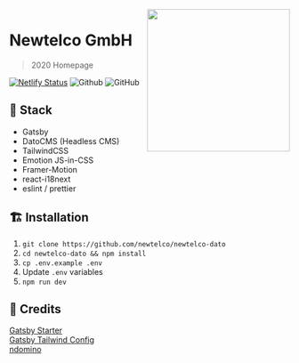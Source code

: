 <img align="right" src="https://imgur.com/ham4LFb.png" height="256" />

# Newtelco GmbH

> 2020 Homepage

[![Netlify Status](https://api.netlify.com/api/v1/badges/d316877a-7bbc-441f-9e38-00eff63fea8f/deploy-status)](https://app.netlify.com/sites/gatsby-dato/deploys)
![Github](https://img.shields.io/github/last-commit/newtelco/newtelco-dato)
![GitHub](https://img.shields.io/github/license/newtelco/newtelco-dato)

## 🥞 Stack
- Gatsby 
- DatoCMS (Headless CMS)
- TailwindCSS
- Emotion JS-in-CSS
- Framer-Motion
- react-i18next
- eslint / prettier

## 🏗️ Installation
1. `git clone https://github.com/newtelco/newtelco-dato`
2. `cd newtelco-dato && npm install`
3. `cp .env.example .env`
4. Update `.env` variables
5. `npm run dev`

## 🙏 Credits 

[Gatsby Starter](https://www.gatsbyjs.org/starters/brohlson/gatsby-datocms-starter)  
[Gatsby Tailwind Config](https://github.com/pauloelias/gatsby-tailwind-emotion-starter)  
[ndomino](https://ndo.dev)
